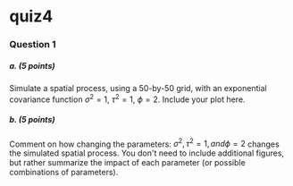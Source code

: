 # quiz4

### Question 1

##### a. (5 points)
Simulate a spatial process, using a 50-by-50 grid, with an exponential covariance function $\sigma^2 = 1$, $\tau^2 =1$, $\phi = 2$. Include your plot here.

##### b. (5 points)
Comment on how changing the parameters: $\sigma^2, \tau^2 =1, and \phi = 2$ changes the simulated spatial process. You don't need to include additional figures, but rather summarize the impact of each parameter (or possible combinations of parameters).
